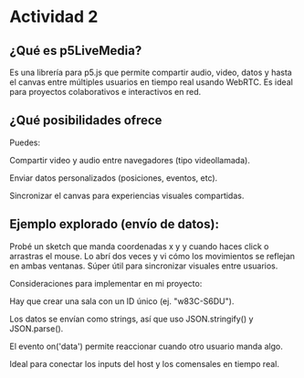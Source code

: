 # Actividad 2

## ¿Qué es p5LiveMedia?
Es una librería para p5.js que permite compartir audio, video, datos y hasta el canvas entre múltiples usuarios en tiempo real usando WebRTC. Es ideal para proyectos colaborativos e interactivos en red.

## ¿Qué posibilidades ofrece

Puedes:

Compartir video y audio entre navegadores (tipo videollamada).

Enviar datos personalizados (posiciones, eventos, etc).

Sincronizar el canvas para experiencias visuales compartidas.

## Ejemplo explorado (envío de datos):

Probé un sketch que manda coordenadas x y y cuando haces click o arrastras el mouse. Lo abrí dos veces y vi cómo los movimientos se reflejan en ambas ventanas. Súper útil para sincronizar visuales entre usuarios.

Consideraciones para implementar en mi proyecto:

Hay que crear una sala con un ID único (ej. "w83C-S6DU").

Los datos se envían como strings, así que uso JSON.stringify() y JSON.parse().

El evento on('data') permite reaccionar cuando otro usuario manda algo.

Ideal para conectar los inputs del host y los comensales en tiempo real.
